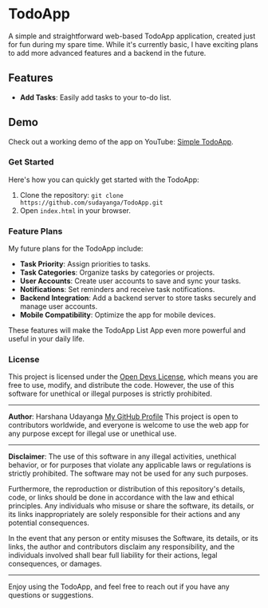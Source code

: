 # TodoApp

A simple and straightforward web-based TodoApp application, created just for fun during my spare time. While it's currently basic, I have exciting plans to add more advanced features and a backend in the future.

## Features

- **Add Tasks**: Easily add tasks to your to-do list.

## Demo

Check out a working demo of the app on YouTube: [Simple TodoApp](https://youtu.be/UUymtXWic6w?si=NeZtMLf2zBqz5Q77).

### Get Started

Here's how you can quickly get started with the TodoApp:

1. Clone the repository: `git clone https://github.com/sudayanga/TodoApp.git`
2. Open `index.html` in your browser.


### Feature Plans

My future plans for the TodoApp include:

- **Task Priority**: Assign priorities to tasks.
- **Task Categories**: Organize tasks by categories or projects.
- **User Accounts**: Create user accounts to save and sync your tasks.
- **Notifications**: Set reminders and receive task notifications.
- **Backend Integration**: Add a backend server to store tasks securely and manage user accounts.
- **Mobile Compatibility**: Optimize the app for mobile devices.

These features will make the TodoApp List App even more powerful and useful in your daily life.

### License

This project is licensed under the [Open Devs License](https://github.com/sudayanga/TodoApp/blob/main/LICENSE), which means you are free to use, modify, and distribute the code. However, the use of this software for unethical or illegal purposes is strictly prohibited.

---

**Author**: Harshana Udayanga
[My GitHub Profile](https://github.com/sudayanga)
This project is open to contributors worldwide, and everyone is welcome to use the web app for any purpose except for illegal use or unethical use.

---

**Disclaimer**: The use of this software in any illegal activities, unethical behavior, or for purposes that violate any applicable laws or regulations is strictly prohibited. The software may not be used for any such purposes.

Furthermore, the reproduction or distribution of this repository's details, code, or links should be done in accordance with the law and ethical principles. Any individuals who misuse or share the software, its details, or its links inappropriately are solely responsible for their actions and any potential consequences.

In the event that any person or entity misuses the Software, its details, or its links, the author and contributors disclaim any responsibility, and the individuals involved shall bear full liability for their actions, legal consequences, or damages.

---

Enjoy using the TodoApp, and feel free to reach out if you have any questions or suggestions.

